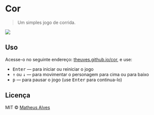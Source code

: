 # Cor

> Um simples jogo de corrida.

![](https://github.com/theuves/cor/blob/gh-pages/exemplo.gif)

## Uso

Acesse-o no seguinte endereço: [theuves.github.io/cor](https://theuves.github.io/cor/), e use:

 - <kbd>Enter</kbd> — para iniciar ou reiniciar o jogo
 - <kbd>↑</kbd> ou <kbd>↓</kbd> — para movimentar o personagem para cima ou para baixo
 - <kbd>p</kbd> — para pausar o jogo (use <kbd>Enter</kbd> para continua-lo)

## Licença

MIT &copy; [Matheus Alves](https://twitter.com/theuves)
